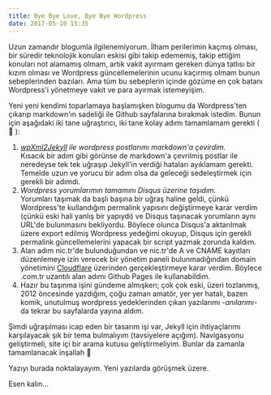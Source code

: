 ```yaml
---
title: Bye Bye Love, Bye Bye Wordpress
date: 2017-05-10 15:35
---
```


Uzun zamandır blogumla ilgilenemiyorum. İlham perilerimin kaçmış olması, bir süredir teknolojik konuları eskisi gibi takip edememiş, takip ettiğim konuları not alamamış olmam, artık vakit ayırmam gereken dünya tatlısı bir kızım olması ve Wordpress güncellemelerinin ucunu kaçırmış olmam bunun sebeplerinden bazıları. Ama tüm bu sebeplerin içinde gözüme en çok batanı Wordpress'i yönetmeye vakit ve para ayırmak istemeyişim.

<!--more-->
Yeni yeni kendimi toparlamaya başlamışken blogumu da Wordpress'ten çıkarıp markdown'ın sadeliği ile Github sayfalarına bırakmak istedim. Bunun için aşağıdaki iki tane uğraştırıcı, iki tane kolay adımı tamamlamam gerekti ( 🙂 ):

1. *[wpXml2Jekyll](https://github.com/theaob/wpXml2Jekyll) ile wordpress postlarımı markdown'a çevirdim.*  
Kısacık bir adım gibi görünse de markdown'a çevrilmiş postlar ile neredeyse tek tek uğraşıp Jekyll'in verdiği hataları ayıklamam gerekti. Temelde uzun ve yorucu bir adım olsa da geleceği sedeleştirmek için gerekli bir adımdı.
2. *Wordpress yorumlarımın tamamını Disqus üzerine taşıdım.*  
Yorumları taşımak da başlı başına bir uğraş haline geldi, çünkü Wordpress'te kullandığım permalink yapısını değiştirmeye karar verdim (çünkü eski hali yanlış bir yapıydı) ve Disqus taşınacak yorumların aynı URL'de bulunmasını bekliyordu. Böylece olunca Disqus'a aktarılmak üzere export edilmiş Wordpress yedeğimi okuyup, Disqus için gerekli permalink güncellemelerini yapacak bir script yazmak zorunda kaldım.
3. Alan adım nic.tr'de bulunduğundan ve nic.tr'de A ve CNAME kayıtları düzenlemeye izin verecek bir yönetim paneli bulunmadığından domain yönetimini [Cloudflare](https://www.cloudflare.com/) üzerinden gerçekleştirmeye karar verdim. Böylece .com.tr uzantılı alan adımı Github Pages ile kullanabildim.
4. Hazır bu taşınma işini gündeme almışken; çok çok eski, üzeri tozlanmış, 2012 öncesinde yazdığım, çoğu zaman amatör, yer yer hatalı, bazen komik, unutulmuş wordpress yedeklerinden çıkan yazılarımı *-anılarımı-* da tekrar bu sayfalarda yayına aldım.

Şimdi uğraşılması icap eden bir tasarım işi var, Jekyll için ihtiyaçlarımı karşılayacak şık bir tema bulmalıyım (tavsiyelere açığım). Navigasyonu geliştirmeli, site içi bir arama kutusu geliştirmeliyim. Bunlar da zamanla tamamlanacak inşallah 🙂

Yazıyı burada noktalayayım. Yeni yazılarda görüşmek üzere.

Esen kalın...
